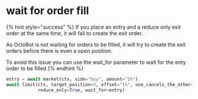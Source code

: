 # wait for order fill

{% hint style="success" %}
If you place an entry and a reduce only exit order at the same time, it will fail to create the exit order.

As OctoBot is not waiting for orders to be filled, it will try to create the exit orders before there is even a open position.

To avoid this issue you can use the wait\_for parameter to wait for the enty order to be filled
{% endhint %}

```python
entry = await market(ctx, side="buy", amount="1%")
await limit(ctx, target_position=0, offset="1%", one_cancels_the_other=True, 
            reduce_only=True, wait_for=entry)
```
